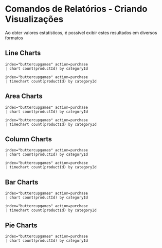 # Comandos de Relatórios - Criando Visualizações

Ao obter valores estatísticos, é possível exibir estes resultados em diversos formatos

## Line Charts
```
index="buttercupgames" action=purchase 
| chart count(productId) by categoryId
```
```
index="buttercupgames" action=purchase 
| timechart count(productId) by categoryId
```

## Area Charts
```
index="buttercupgames" action=purchase 
| chart count(productId) by categoryId
```
```
index="buttercupgames" action=purchase 
| timechart count(productId) by categoryId
```

## Column Charts
```
index="buttercupgames" action=purchase 
| chart count(productId) by categoryId
```
```
index="buttercupgames" action=purchase 
| timechart count(productId) by categoryId
```

## Bar Charts
```
index="buttercupgames" action=purchase 
| chart count(productId) by categoryId
```
```
index="buttercupgames" action=purchase 
| timechart count(productId) by categoryId
```

## Pie Charts
```
index="buttercupgames" action=purchase 
| chart count(productId) by categoryId
```
<!--stackedit_data:
eyJoaXN0b3J5IjpbODExNTc5NDk2LDUwNzg2NDI4OSwtMTAzMz
EyNzg0LC0yMDg0MDUwNjc4LDE2NjkwMTg4NTcsMjMyMTcxMzEz
XX0=
-->